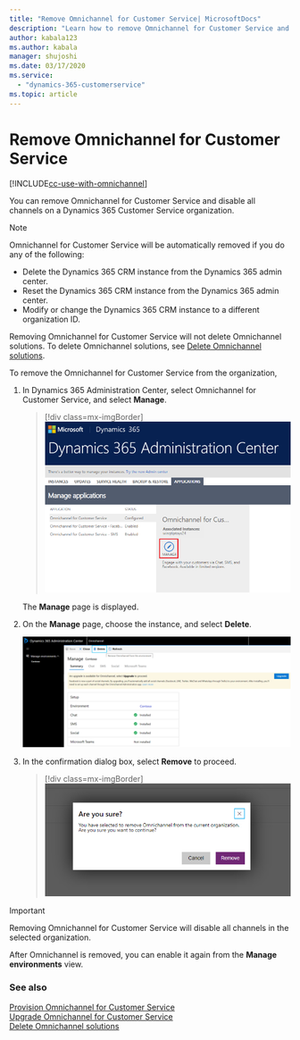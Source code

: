 ```yaml
---
title: "Remove Omnichannel for Customer Service| MicrosoftDocs"
description: "Learn how to remove Omnichannel for Customer Service and disable all channels on an organization."
author: kabala123
ms.author: kabala
manager: shujoshi
ms.date: 03/17/2020
ms.service: 
  - "dynamics-365-customerservice"
ms.topic: article
---
```


# Remove Omnichannel for Customer Service

[!INCLUDE[cc-use-with-omnichannel](../../includes/cc-use-with-omnichannel.md)]

You can remove Omnichannel for Customer Service and disable all channels on a Dynamics 365 Customer Service organization.


> [!NOTE]
> Omnichannel for Customer Service will be automatically removed if you do any of the following:
> - Delete the Dynamics 365 CRM instance from the Dynamics 365 admin center.
> - Reset the Dynamics 365 CRM instance from the Dynamics 365 admin center.
> - Modify or change the Dynamics 365 CRM instance to a different organization ID.
> 
> Removing Omnichannel for Customer Service will not delete Omnichannel solutions. To delete Omnichannel solutions, see [Delete Omnichannel solutions](delete-solution.md).  

To remove the Omnichannel for Customer Service from the organization,

1.	In Dynamics 365 Administration Center, select Omnichannel for Customer Service, and select **Manage**.
 
    > [!div class=mx-imgBorder]
    > ![Select Manage for Omnichannel for Customer Service](../media/manage-omnichannel-application.png "Select Manage for Omnichannel for Customer Service")

    The **Manage** page is displayed.

2.	On the **Manage** page, choose the instance, and select **Delete**. 

    ![Remove button on the Manage Omnichannel instances page](../media/choose-remove-manage-instances.png "Remove button on the Manage Omnichannel instances page")
 
3.	In the confirmation dialog box, select **Remove** to proceed. 

    > [!div class=mx-imgBorder]
    > ![Remove confirmation dialog box](../media/removal-confirmation-dialog-box.png "Remove confirmation dialog box")
    
> [!IMPORTANT]
> Removing Omnichannel for Customer Service will disable all channels in the selected organization. 

After Omnichannel is removed, you can enable it again from the **Manage environments** view.

### See also
[Provision Omnichannel for Customer Service](omnichannel-provision-license.md)  
[Upgrade Omnichannel for Customer Service](upgrade-omnichannel.md)  
[Delete Omnichannel solutions](delete-solution.md)
